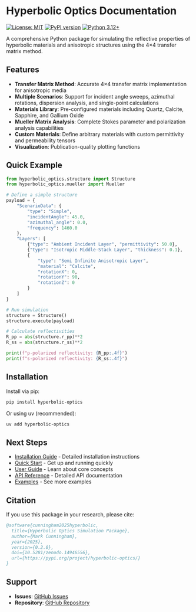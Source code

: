 # Hyperbolic Optics Documentation

[![License: MIT](https://img.shields.io/badge/License-MIT-yellow.svg)](https://github.com/MarkCunningham0410/hyperbolic_optics/blob/main/LICENSE)
[![PyPI version](https://badge.fury.io/py/hyperbolic-optics.svg)](https://badge.fury.io/py/hyperbolic-optics)
[![Python 3.12+](https://img.shields.io/badge/python-3.12+-blue.svg)](https://www.python.org/downloads/)

A comprehensive Python package for simulating the reflective properties of hyperbolic materials and anisotropic structures using the 4×4 transfer matrix method.

## Features

- **Transfer Matrix Method**: Accurate 4×4 transfer matrix implementation for anisotropic media
- **Multiple Scenarios**: Support for incident angle sweeps, azimuthal rotations, dispersion analysis, and single-point calculations
- **Materials Library**: Pre-configured materials including Quartz, Calcite, Sapphire, and Gallium Oxide
- **Mueller Matrix Analysis**: Complete Stokes parameter and polarization analysis capabilities
- **Custom Materials**: Define arbitrary materials with custom permittivity and permeability tensors
- **Visualization**: Publication-quality plotting functions

## Quick Example

```python
from hyperbolic_optics.structure import Structure
from hyperbolic_optics.mueller import Mueller

# Define a simple structure
payload = {
    "ScenarioData": {
        "type": "Simple",
        "incidentAngle": 45.0,
        "azimuthal_angle": 0.0,
        "frequency": 1460.0
    },
    "Layers": [
        {"type": "Ambient Incident Layer", "permittivity": 50.0},
        {"type": "Isotropic Middle-Stack Layer", "thickness": 0.1},
        {
            "type": "Semi Infinite Anisotropic Layer",
            "material": "Calcite",
            "rotationX": 0,
            "rotationY": 90,
            "rotationZ": 0
        }
    ]
}

# Run simulation
structure = Structure()
structure.execute(payload)

# Calculate reflectivities
R_pp = abs(structure.r_pp)**2
R_ss = abs(structure.r_ss)**2

print(f"p-polarized reflectivity: {R_pp:.4f}")
print(f"s-polarized reflectivity: {R_ss:.4f}")
```

## Installation

Install via pip:

```bash
pip install hyperbolic-optics
```

Or using uv (recommended):

```bash
uv add hyperbolic-optics
```

## Next Steps

- [Installation Guide](getting-started/installation.md) - Detailed installation instructions
- [Quick Start](getting-started/quickstart.md) - Get up and running quickly
- [User Guide](user-guide/concepts.md) - Learn about core concepts
- [API Reference](api/structure.md) - Detailed API documentation
- [Examples](examples/basic.md) - See more examples

## Citation

If you use this package in your research, please cite:

```bibtex
@software{cunningham2025hyperbolic,
  title={Hyperbolic Optics Simulation Package},
  author={Mark Cunningham},
  year={2025},
  version={0.2.0},
  doi={10.5281/zenodo.14946556},
  url={https://pypi.org/project/hyperbolic-optics/}
}
```

## Support

- **Issues**: [GitHub Issues](https://github.com/MarkCunningham0410/hyperbolic_optics/issues)
- **Repository**: [GitHub Repository](https://github.com/MarkCunningham0410/hyperbolic_optics)
